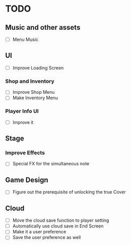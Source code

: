 # TODO
## Music and other assets
- [ ] Menu Music
## UI
- [ ] Improve Loading Screen
### Shop and Inventory
- [ ] Improve Shop Menu
- [ ] Make Inventory Menu
### Player Info UI
- [ ] Improve it
## Stage
### Improve Effects
- [ ] Special FX for the simultaneous note
## Game Design
- [ ] Figure out the prerequisite of unlocking the true Cover
## Cloud
- [ ] Move the cloud save function to player setting
- [ ] Automatically use cloud save in End Screen
- [ ] Make it a user preference
- [ ] Save the user preference as well
